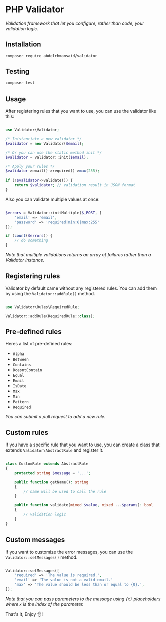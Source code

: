 # PHP Validator

*Validation framework that let you configure, rather than code, your validation logic.*

## Installation

```sh
composer require abdelrhmansaid/validator
```

## Testing

```sh
composer test
```

## Usage

After registering rules that you want to use, you can use the validator like this:

```php

use Validator\Validator;

/* Inistantiate a new validator */
$validator = new Validator($email);

/* Or you can use the static method init */
$validator = Validator::init($email);

/* Apply your rules */
$validator->email()->required()->max(255);

if (!$validator->validate()) {
    return $validator; // validation result in JSON format
}

```

Also you can validate multiple values at once:

```php

$errors = Validator::initMultiple($_POST, [
    'email' => 'email',
    'password' => 'required|min:6|max:255'
]);

if (count($errors)) {
    // do something
}

```

*Note that multiple validations returns an array of failures rather than a Validator instance.*

## Registering rules

Validator by default came without any registered rules. You can add them by using the `Validator::addRule()` method.

```php

use Validator\Rules\RequiredRule;

Validator::addRule(RequiredRule::class);

```

## Pre-defined rules

Heres a list of pre-defined rules:
- `Alpha`
- `Between`
- `Contains`
- `DoesntContain`
- `Equal`
- `Email`
- `IsDate`
- `Max`
- `Min`
- `Pattern`
- `Required`

*You can submit a pull request to add a new rule.*

## Custom rules

If you have a specific rule that you want to use, you can create a class that extends `Validator\AbstractRule` and register it.

```php

class CustomRule extends AbstractRule
{
    protected string $message = '...';

    public function getName(): string
    {
        // name will be used to call the rule
    }

    public function validate(mixed $value, mixed ...$params): bool
    {
        // validation logic
    }
}

```

## Custom messages

If you want to customize the error messages, you can use the `Validator::setMessages()` method.

```php

Validator::setMessages([
    'required' => 'The value is required.',
    'email' => 'The value is not a valid email.'
    'max' => 'The value should be less than or equal to {0}.',
]);

```

*Note that you can pass parameters to the message using `{x}` placeholders where `x` is the index of the parameter.*

That's it, Enjoy 👌!